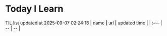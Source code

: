 # Today I Learn 
TIL list updated at 2025-09-07 02:24:18
| name | url | updated time |
| :--- | -- | -- |
